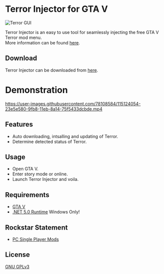 # Terror Injector for GTA V
![Terror GUI](https://github.com/MoistyMarley/Terror-Injector/blob/main/Terror_GUI.png?raw=true "Terror Injector GUI")

Terror Injector is an easy to use tool for seamlessly injecting the free GTA V Terror mod menu.\
More information can be found [here](https://mistermodzz.com/terror/#page-content "Terror").

## Download
Terror Injector can be downloaded from [here](https://github.com/MoistyMarley/Terror-Injector/releases/latest/download/TerrorInjector.exe "TerrorInjector.exe").

# Demonstration
https://user-images.githubusercontent.com/78108584/115124054-23e5e580-9fb8-11eb-8a14-75f5433dcbde.mp4

## Features
- Auto downloading, intsalling and updating of Terror.
- Determine detected status of Terror.

## Usage
- Open GTA V.
- Enter story mode or online.
- Launch Terror Injector and voila.

## Requirements
- [GTA V](https://www.rockstargames.com/games/V)
- [.NET 5.0 Runtime]( https://dotnet.microsoft.com/download/dotnet/5.0/runtime) Windows Only!

## Rockstar Statement
- [PC Single Player Mods](https://support.rockstargames.com/articles/115009494848/PC-Single-Player-Mods "PC Single Player Mods")

## License
 [GNU GPLv3](Terror%20Injector/LICENSE "GNU General Public License v3.0")
